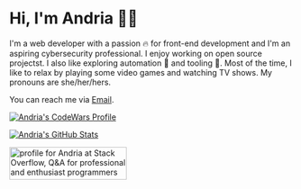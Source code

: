 # Hi, I'm Andria 🧙‍♀️

I'm a web developer with a passion 🔥 for front-end development and I'm an aspiring cybersecurity professional. I enjoy working on open source projectst. I also like exploring automation 🤖 and tooling 🔧. Most of the time, I like to relax by playing some video games and watching TV shows. My pronouns are she/her/hers.

You can reach me via [Email](mailto:andria_girl@proton.me).

[![Andria's CodeWars Profile](https://www.codewars.com/users/andria_dev/badges/large)](https://www.codewars.com/users/andria_dev)

[![Andria's GitHub Stats](https://github-readme-stats.vercel.app/api?count_private=true&show_icons=true&theme=aura&hide_border=true&username=andria-dev)](https://github.com/anuraghazra/github-readme-stats)

<a href="https://stackoverflow.com/users/4709300/andria"><img src="https://stackoverflow.com/users/flair/4709300.png" width="208" height="58" alt="profile for Andria at Stack Overflow, Q&amp;A for professional and enthusiast programmers" title="profile for Andria at Stack Overflow, Q&amp;A for professional and enthusiast programmers"></a>
